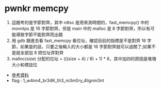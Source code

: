 # pwnkr memcpy
1. 這題考的是字節對齊，其中 rdtsc 是用來測時間的，fast_memcpy() 中的 movntps 是 16 字節對齊，但是 main 中的 malloc 是 8 字節對齊，所以有可能導致字節不能對齊而出錯
2. 用 gdb 跟進去看 fast_memcpy 看位址，確認目前的指標是不是對齊 16 字節，如果是的話，只要之後輸入的大小都是 16 字節對齊就可以過關了;如果不是就全部加 8 把位址弄對齊
3. malloc(size) 分配的位址 = (((size + 4) / 8) + 1) * 8，其中加四的原因是堆塊大小和標誌位

* [參考資料](https://www.cnblogs.com/p4nda/p/7162378.html)
* flag : 1_w4nn4_br34K_th3_m3m0ry_4lignm3nt

